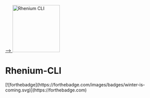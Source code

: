 <a href="https://github.com/Kurzdor/rhenium-cli" target="_blank" rel="noopener noreferrer"> -->
<img width="150" alt="Rhenium CLI" title="Rhenium CLI" src="https://github.com/Kurzdor/rhenium-cli/blob/master/media/Logo.png"></a>
<h1>Rhenium-CLI</h1>
[![forthebadge](https://forthebadge.com/images/badges/winter-is-coming.svg)](https://forthebadge.com)

<br />
